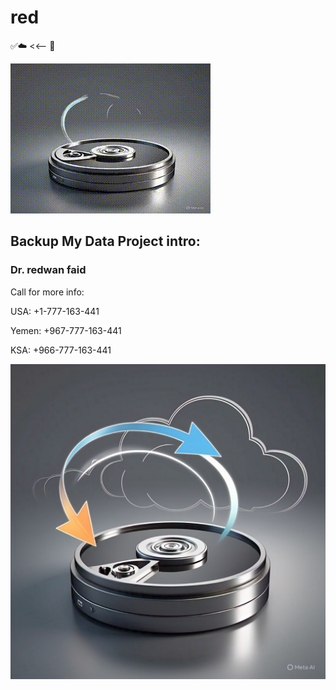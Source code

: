 # red

✅☁️ <<-- 🧊


![logoanim](https://github.com/BackupMyData/red/blob/main/red.gif)


## Backup My Data Project intro:
### Dr. redwan faid
Call for more info: 

USA:
+1-777-163-441

Yemen:
+967-777-163-441 

KSA:
+966-777-163-441


![Logo](https://github.com/BackupMyData/red/blob/main/logo.jpg)
